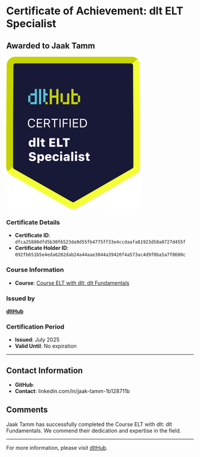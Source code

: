 
# Certificate of Achievement: dlt ELT Specialist

## Awarded to **Jaak Tamm**

![Course Image](../badges/dlt_ELT_specialist.png)

### Certificate Details
- **Certificate ID**: `dfca25880dfd5b30f6523da9d55fb4775ff33e4ccdaafa81923d50a0727d455f`
- **Certificate Holder ID**: `092fb651b5e4eda6202dab24a44aae3044a39420f4a573ac4d9f0ba5a7f8600c`

### Course Information
- **Course**: [Course ELT with dlt: dlt Fundamentals](https://github.com/dlt-hub/dlthub-education/tree/main/courses/dlt_fundamentals_dec_2024)

### Issued by
[**dltHub**](https://dlthub.com/) 

### Certification Period
- **Issued**: July 2025
- **Valid Until**: No expiration

---

## Contact Information
- **GitHub**: 
- **Contact**: linkedin.com/in/jaak-tamm-1b128711b

## Comments
Jaak Tamm has successfully completed the Course ELT with dlt: dlt Fundamentals. We commend their dedication and expertise in the field.

---

For more information, please visit [dltHub](https://dlthub.com/).
    